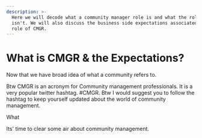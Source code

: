 ```yaml
---
description: >-
  Here we will decode what a community manager role is and what the role clearly
  isn't. We will also discuss the business side expectations associated with the
  role of CMGR.
---
```


# What is CMGR & the Expectations?

Now that we have broad idea of what a community refers to.

Btw CMGR is an acronym for Community management professionals. It is a very popular twitter hashtag. \#CMGR. Btw I would suggest you to follow the hashtag to keep yourself updated about the world of community management.

What 

Its' time to clear some air about community management.



